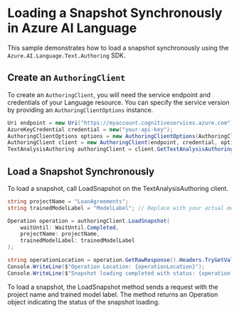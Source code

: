 # Loading a Snapshot Synchronously in Azure AI Language

This sample demonstrates how to load a snapshot synchronously using the `Azure.AI.Language.Text.Authoring` SDK.

## Create an `AuthoringClient`

To create an `AuthoringClient`, you will need the service endpoint and credentials of your Language resource. You can specify the service version by providing an `AuthoringClientOptions` instance.

```C# Snippet:CreateAuthoringClientForSpecificApiVersion_Sync
Uri endpoint = new Uri("https://myaccount.cognitiveservices.azure.com");
AzureKeyCredential credential = new("your-api-key");
AuthoringClientOptions options = new AuthoringClientOptions(AuthoringClientOptions.ServiceVersion.V2024_11_15_Preview);
AuthoringClient client = new AuthoringClient(endpoint, credential, options);
TextAnalysisAuthoring authoringClient = client.GetTextAnalysisAuthoringClient();
```

## Load a Snapshot Synchronously

To load a snapshot, call LoadSnapshot on the TextAnalysisAuthoring client.

```C#
string projectName = "LoanAgreements";
string trainedModelLabel = "ModelLabel"; // Replace with your actual model label.

Operation operation = authoringClient.LoadSnapshot(
    waitUntil: WaitUntil.Completed,
    projectName: projectName,
    trainedModelLabel: trainedModelLabel
);

string operationLocation = operation.GetRawResponse().Headers.TryGetValue("operation-location", out var location) ? location : null;
Console.WriteLine($"Operation Location: {operationLocation}");
Console.WriteLine($"Snapshot loading completed with status: {operation.GetRawResponse().Status}");
```

To load a snapshot, the LoadSnapshot method sends a request with the project name and trained model label. The method returns an Operation object indicating the status of the snapshot loading.
